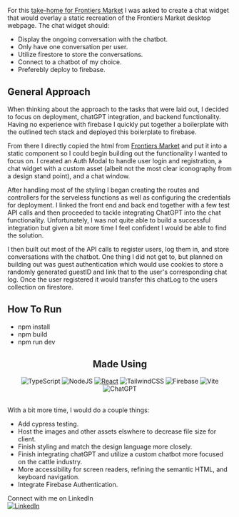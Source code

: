 For this [take-home for Frontiers Market](https://github.com/jEastonMiller/FrontiersMarketTakeHome) I was asked to create a chat widget that would overlay a static recreation of the Frontiers Market desktop webpage. The chat widget should:

- Display the ongoing conversation with the chatbot.
- Only have one conversation per user.
- Utilize firestore to store the conversations.
- Connect to a chatbot of my choice.
- Preferebly deploy to firebase.

## General Approach

When thinking about the approach to the tasks that were laid out, I decided to focus on deployment, chatGPT integration, and backend functionality. Having no experience with firebase I quickly put together a boilerplate with the outlined tech stack and deployed this boilerplate to firebase.

From there I directly copied the html from [Frontiers Market](https://frontiersmarket.com/) and put it into a static component so I could begin building out the functionality I wanted to focus on. I created an Auth Modal to handle user login and registration, a chat widget with a custom asset (albeit not the most clear iconography from a design stand point), and a chat window.

After handling most of the styling I began creating the routes and controllers for the serveless functions as well as configuring the credentials for deployment. I linked the front end and back end together with a few test API calls and then proceeded to tackle integrating ChatGPT into the chat functionality. Unfortunately, I was not quite able to build a successful integration but given a bit more time I feel confident I would be able to find the solution.

I then built out most of the API calls to register users, log them in, and store conversations with the chatbot. One thing I did not get to, but planned on building out was guest authentication which would use cookies to store a randomly generated guestID and link that to the user's corresponding chat log. Once the user registered it would transfer this chatLog to the users collection on firestore.

## How To Run

- npm install
- npm build 
- npm run dev


<div align='center'>

## Made Using

</div>
<!-- https://ileriayo.github.io/markdown-badges/#markdown-badges -->
<div align='center'>

![TypeScript](https://img.shields.io/badge/typescript-%23007ACC.svg?style=for-the-badge&logo=typescript&logoColor=white)
![NodeJS](https://img.shields.io/badge/node.js-6DA55F?style=for-the-badge&logo=node.js&logoColor=white)
[![React](https://img.shields.io/badge/react-%2320232a.svg?style=for-the-badge&logo=react&logoColor=%2361DAFB)](https://reactjs.org/)
![TailwindCSS](https://img.shields.io/badge/tailwindcss-%2338B2AC.svg?style=for-the-badge&logo=tailwind-css&logoColor=white)
![Firebase](https://img.shields.io/badge/Firebase-039BE5?style=for-the-badge&logo=Firebase&logoColor=white)
![Vite](https://img.shields.io/badge/vite-%23646CFF.svg?style=for-the-badge&logo=vite&logoColor=white)
![ChatGPT](https://img.shields.io/badge/chatGPT-74aa9c?style=for-the-badge&logo=openai&logoColor=white)

</div>

</br>
With a bit more time, I would do a couple things:

- Add cypress testing.
- Host the images and other assets elswhere to decrease file size for client.
- Finish styling and match the design language more closely.
- Finish integrating chatGPT and utilize a custom chatbot more focused on the cattle industry.
- More accessibility for screen readers, refining the semantic HTML, and keyboard navigation.
- Integrate Firebase Authentication.


Connect with me on LinkedIn
</br>
[![LinkedIn](https://skillicons.dev/icons?i=linkedin)](https://www.linkedin.com/in/j-easton-miller/) 